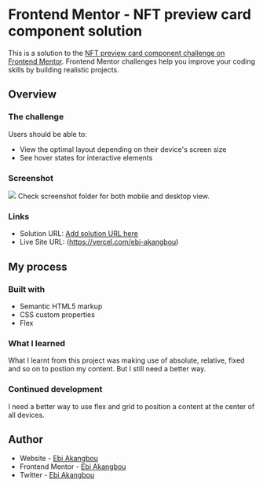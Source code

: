 # Frontend Mentor - NFT preview card component solution

This is a solution to the [NFT preview card component challenge on Frontend Mentor](https://www.frontendmentor.io/challenges/nft-preview-card-component-SbdUL_w0U). Frontend Mentor challenges help you improve your coding skills by building realistic projects. 

## Overview

### The challenge

Users should be able to:

- View the optimal layout depending on their device's screen size
- See hover states for interactive elements

### Screenshot

![](./screenshot.jpg)
Check screenshot folder for both mobile and desktop view.

### Links

- Solution URL: [Add solution URL here](https://p0vchr.csb.app)
- Live Site URL: (https://vercel.com/ebi-akangbou)

## My process

### Built with

- Semantic HTML5 markup
- CSS custom properties
- Flex


### What I learned

What I learnt from this project was making use of absolute, relative, fixed and so on to postion my content. But I still need a better way.


### Continued development

I need a better way to use flex and grid to position a content at the center of all devices.
## Author

- Website - [Ebi Akangbou](https://vercel.com/ebi-akangbou)
- Frontend Mentor - [Ebi Akangbou](https://www.frontendmentor.io/profile/Ebi-Akangbou)
- Twitter - [Ebi Akangbou](https://www.twitter.com/EAkangbou)

